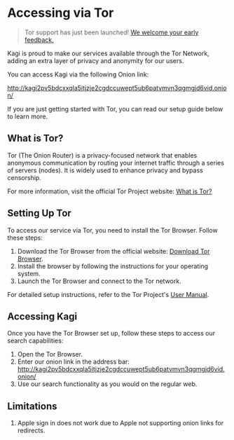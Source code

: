 # Accessing via Tor

> Tor support has just been launched!
> [We welcome your early feedback.](https://help.kagi.com/kagi/support-and-community/)

Kagi is proud to make our services available through the Tor Network, adding an extra layer of privacy and anonymity for our users.

You can access Kagi via the following Onion link:

http://kagi2pv5bdcxxqla5itjzje2cgdccuwept5ub6patvmvn3qgmgjd6vid.onion/

If you are just getting started with Tor, you can read our setup guide below to learn more.

## What is Tor?

Tor (The Onion Router) is a privacy-focused network that enables anonymous communication by routing your internet traffic through a series of servers (nodes).
It is widely used to enhance privacy and bypass censorship.

For more information, visit the official Tor Project website: [What is Tor?](https://www.torproject.org/about/overview)

## Setting Up Tor

To access our service via Tor, you need to install the Tor Browser. Follow these steps:

1. Download the Tor Browser from the official website: [Download Tor Browser](https://www.torproject.org/download/).
2. Install the browser by following the instructions for your operating system.
3. Launch the Tor Browser and connect to the Tor network.

For detailed setup instructions, refer to the Tor Project's [User Manual](https://tb-manual.torproject.org/).

## Accessing Kagi

Once you have the Tor Browser set up, follow these steps to access our search capabilities:

1. Open the Tor Browser.
2. Enter our onion link in the address bar: http://kagi2pv5bdcxxqla5itjzje2cgdccuwept5ub6patvmvn3qgmgjd6vid.onion/
3. Use our search functionality as you would on the regular web.

## Limitations
1. Apple sign in does not work due to Apple not supporting onion links for redirects.

